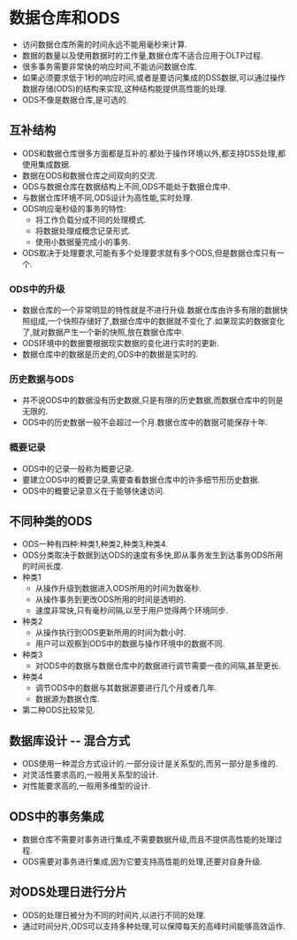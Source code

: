 # 数据仓库和ODS
* 访问数据仓库所需的时间永远不能用毫秒来计算.
* 数据的数量以及使用数据时的工作量,数据仓库不适合应用于OLTP过程.
* 很多事务需要非常快的响应时间,不能访问数据仓库.
* 如果必须要求低于1秒的响应时间,或者是要访问集成的DSS数据,可以通过操作数据存储(ODS)的结构来实现,这种结构能提供高性能的处理.
* ODS不像是数据仓库,是可选的.

## 互补结构
* ODS和数据仓库很多方面都是互补的.都处于操作环境以外,都支持DSS处理,都使用集成数据.
* 数据在ODS和数据仓库之间双向的交流.
* ODS与数据仓库在数据结构上不同,ODS不能处于数据仓库中.
* 与数据仓库环境不同,ODS设计为高性能,实时处理.
* ODS响应毫秒级的事务的特性:
	* 将工作负载分成不同的处理模式.
	* 将数据处理成概念记录形式.
	* 使用小数据量完成小的事务.
* ODS取决于处理要求,可能有多个处理要求就有多个ODS,但是数据仓库只有一个.

### ODS中的升级
* 数据仓库的一个非常明显的特性就是不进行升级.数据仓库由许多有限的数据快照组成,一个快照存储好了,数据仓库中的数据就不变化了.如果现实的数据变化了,就对数据产生一个新的快照,放在数据仓库中.
* ODS环境中的数据要根据现实数据的变化进行实时的更新.
* 数据仓库中的数据是历史的,ODS中的数据是实时的.

### 历史数据与ODS
* 并不说ODS中的数据没有历史数据,只是有限的历史数据,而数据仓库中的则是无限的.
* ODS中的历史数据一般不会超过一个月.数据仓库中的数据可能保存十年.

### 概要记录
* ODS中的记录一般称为概要记录.
* 要建立ODS中的概要记录,需要查看数据仓库中的许多细节形历史数据.
* ODS中的概要记录意义在于能够快速访问.

## 不同种类的ODS
* ODS一种有四种:种类1,种类2,种类3,种类4.
* ODS分类取决于数据到达ODS的速度有多快,即从事务发生到达事务ODS所用的时间长度.
* 种类1
	* 从操作升级到数据进入ODS所用的时间为数毫秒.
	* 从操作事务到更改ODS所用的时间是透明的.
	* 速度非常快,只有毫秒间隔,以至于用户觉得两个环境同步.
* 种类2
	* 从操作执行到ODS更新所用的时间为数小时.
	* 用户可以观察到ODS中的数据与操作环境中的数据不同.
* 种类3
	* 对ODS中的数据与数据仓库中的数据进行调节需要一夜的间隔,甚至更长.
* 种类4
	* 调节ODS中的数据与其数据源要进行几个月或者几年.
	* 数据源为数据仓库.
* 第二种ODS比较常见.

## 数据库设计 -- 混合方式
* ODS使用一种混合方式设计的.一部分设计是关系型的,而另一部分是多维的.
* 对灵活性要求高的,一般用关系型的设计.
* 对性能要求高的,一般用多维型的设计.

## ODS中的事务集成
* 数据仓库不需要对事务进行集成,不需要数据升级,而且不提供高性能的处理过程.
* ODS需要对事务进行集成,因为它要支持高性能的处理,还要对自身升级.

## 对ODS处理日进行分片
* ODS的处理日被分为不同的时间片,以进行不同的处理.
* 通过时间分片,ODS可以支持多种处理,可以保障每天的高峰时间能够高效运作.
